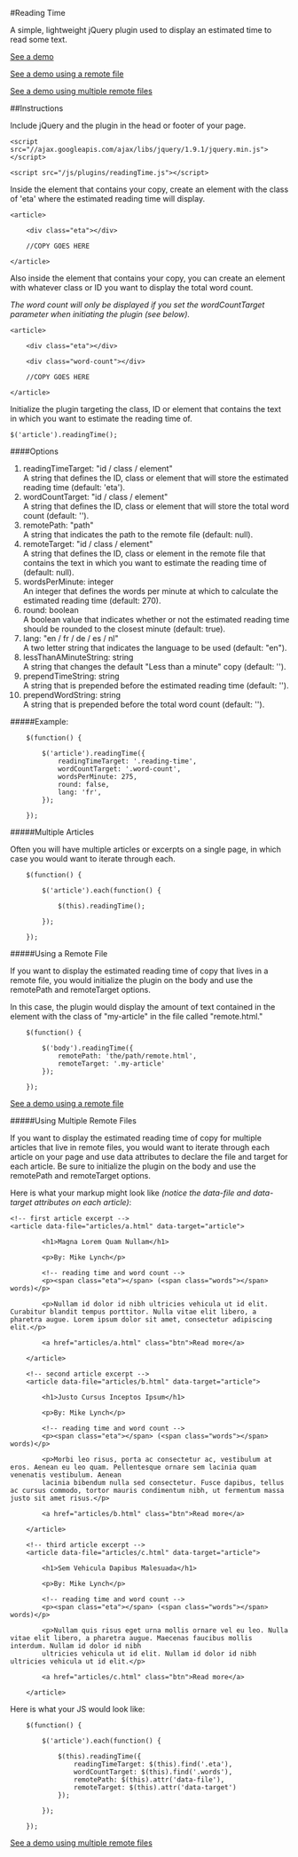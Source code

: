 #Reading Time

A simple, lightweight jQuery plugin used to display an estimated time to read some text.

<a href="http://michael-lynch.github.io/reading-time/" target="_blank">See a demo</a>

<a href="http://michael-lynch.github.io/reading-time/remote.html" target="_blank">See a demo using a remote file</a>

<a href="http://michael-lynch.github.io/reading-time/remote-multiple.html" target="_blank">See a demo using multiple remote files</a>

##Instructions

Include jQuery and the plugin in the head or footer of your page.

    <script src="//ajax.googleapis.com/ajax/libs/jquery/1.9.1/jquery.min.js"></script>
    
    <script src="/js/plugins/readingTime.js"></script>
    
Inside the element that contains your copy, create an element with the class of 'eta' where the estimated reading time will display.

	<article>
	
		<div class="eta"></div>
		
		//COPY GOES HERE
	
	</article>
	
Also inside the element that contains your copy, you can create an element with whatever class or ID you want to display the total word count.

<em>The word count will only be displayed if you set the wordCountTarget parameter when initiating the plugin (see below).</em>

	<article>
	
		<div class="eta"></div>
		
		<div class="word-count"></div>
		
		//COPY GOES HERE
	
	</article>
    
Initialize the plugin targeting the class, ID or element that contains the text in which you want to estimate the reading time of. 

	$('article').readingTime();
	
####Options

<ol>

<li>
readingTimeTarget: "id / class / element"
<br />A string that defines the ID, class or element that will store the estimated reading time (default: 'eta').
</li>

<li>wordCountTarget: "id / class / element"
<br />A string that defines the ID, class or element that will store the total word count (default: ''). 
</li>

<li>remotePath: "path"
<br />A string that indicates the path to the remote file (default: null).
</li>

<li>remoteTarget: "id / class / element"
<br />A string that defines the ID, class or element in the remote file that contains the text in which you want to estimate the reading time of (default: null).
</li>

<li>wordsPerMinute: integer
<br />An integer that defines the words per minute at which to calculate the estimated reading time (default: 270).
</li>

<li>round: boolean
<br />A boolean value that indicates whether or not the estimated reading time should be rounded to the closest minute (default: true).
</li>

<li>lang: "en / fr / de / es / nl"
<br />A two letter string that indicates the language to be used (default: "en").
</li>

<li>lessThanAMinuteString: string
<br />A string that changes the default "Less than a minute" copy (default: '').
</li>

<li>prependTimeString: string
<br />A string that is prepended before the estimated reading time (default: '').
</li>

<li>prependWordString: string
<br />A string that is prepended before the total word count (default: '').
</li>

</ol>

#####Example:

		$(function() {
			
			$('article').readingTime({
				readingTimeTarget: '.reading-time',
				wordCountTarget: '.word-count',
				wordsPerMinute: 275,
				round: false,
				lang: 'fr',
			});
				
		});
			
			
#####Multiple Articles

Often you will have multiple articles or excerpts on a single page, in which case you would want to iterate through each.

		$(function() {
		
			$('article').each(function() {
			
				$(this).readingTime();
				
			});
				
		});

#####Using a Remote File

If you want to display the estimated reading time of copy that lives in a remote file, you would initialize the plugin on the body and use the remotePath and remoteTarget options.

In this case, the plugin would display the amount of text contained in the element with the class of "my-article" in the file called "remote.html."

		$(function() {
		
			$('body').readingTime({
				remotePath: 'the/path/remote.html',
				remoteTarget: '.my-article'
			});
			
		});
		
<a href="http://michael-lynch.github.io/reading-time/remote.html" target="_blank">See a demo using a remote file</a>
		
#####Using Multiple Remote Files

If you want to display the estimated reading time of copy for multiple articles that live in remote files, you would want to iterate through each article on your page and use data attributes to declare the file and target for each article. Be sure to initialize the plugin on the body and use the remotePath and remoteTarget options.

Here is what your markup might look like <em>(notice the data-file and data-target attributes on each article)</em>:

	<!-- first article excerpt -->
	<article data-file="articles/a.html" data-target="article">
		
			<h1>Magna Lorem Quam Nullam</h1>
			
			<p>By: Mike Lynch</p>
			
			<!-- reading time and word count -->
			<p><span class="eta"></span> (<span class="words"></span> words)</p>
	
			<p>Nullam id dolor id nibh ultricies vehicula ut id elit. Curabitur blandit tempus porttitor. Nulla vitae elit libero, a pharetra augue. Lorem ipsum dolor sit amet, consectetur adipiscing elit.</p>
			
			<a href="articles/a.html" class="btn">Read more</a>
			
		</article>

		<!-- second article excerpt -->
		<article data-file="articles/b.html" data-target="article">
		
			<h1>Justo Cursus Inceptos Ipsum</h1>
			
			<p>By: Mike Lynch</p>
			
			<!-- reading time and word count -->
			<p><span class="eta"></span> (<span class="words"></span> words)</p>
	
			<p>Morbi leo risus, porta ac consectetur ac, vestibulum at eros. Aenean eu leo quam. Pellentesque ornare sem lacinia quam venenatis vestibulum. Aenean 
			lacinia bibendum nulla sed consectetur. Fusce dapibus, tellus ac cursus commodo, tortor mauris condimentum nibh, ut fermentum massa justo sit amet risus.</p>
			
			<a href="articles/b.html" class="btn">Read more</a>
			
		</article>
		
		<!-- third article excerpt -->
		<article data-file="articles/c.html" data-target="article">
		
			<h1>Sem Vehicula Dapibus Malesuada</h1>
			
			<p>By: Mike Lynch</p>
			
			<!-- reading time and word count -->
			<p><span class="eta"></span> (<span class="words"></span> words)</p>
	
			<p>Nullam quis risus eget urna mollis ornare vel eu leo. Nulla vitae elit libero, a pharetra augue. Maecenas faucibus mollis interdum. Nullam id dolor id nibh 
			ultricies vehicula ut id elit. Nullam id dolor id nibh ultricies vehicula ut id elit.</p>
			
			<a href="articles/c.html" class="btn">Read more</a>
			
		</article>
		
Here is what your JS would look like:

		$(function() {
		
			$('article').each(function() {
		
			    $(this).readingTime({
					readingTimeTarget: $(this).find('.eta'),
					wordCountTarget: $(this).find('.words'),
					remotePath: $(this).attr('data-file'),
					remoteTarget: $(this).attr('data-target')
				});
				
			});
			
		});
		
<a href="http://michael-lynch.github.io/reading-time/remote-multiple.html" target="_blank">See a demo using multiple remote files</a>
